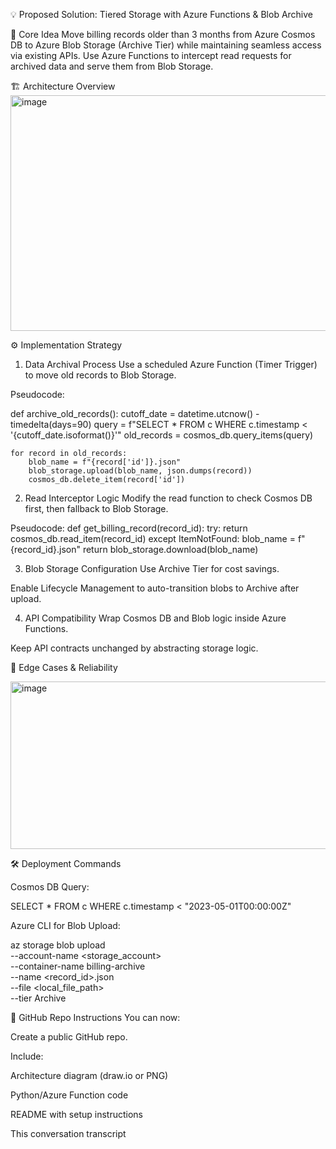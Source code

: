 💡 Proposed Solution: Tiered Storage with Azure Functions & Blob Archive

🧠 Core Idea
Move billing records older than 3 months from Azure Cosmos DB to Azure Blob Storage (Archive Tier) while maintaining seamless access via existing APIs. Use Azure Functions to intercept read requests for archived data and serve them from Blob Storage.

🏗️ Architecture Overview
<img width="734" height="377" alt="image" src="https://github.com/user-attachments/assets/2a964f77-1f15-4e17-9bdf-10fc13390edd" />

⚙️ Implementation Strategy
1. Data Archival Process
Use a scheduled Azure Function (Timer Trigger) to move old records to Blob Storage.

Pseudocode:

def archive_old_records():
    cutoff_date = datetime.utcnow() - timedelta(days=90)
    query = f"SELECT * FROM c WHERE c.timestamp < '{cutoff_date.isoformat()}'"
    old_records = cosmos_db.query_items(query)

    for record in old_records:
        blob_name = f"{record['id']}.json"
        blob_storage.upload(blob_name, json.dumps(record))
        cosmos_db.delete_item(record['id'])

2. Read Interceptor Logic
Modify the read function to check Cosmos DB first, then fallback to Blob Storage.

Pseudocode:
def get_billing_record(record_id):
    try:
        return cosmos_db.read_item(record_id)
    except ItemNotFound:
        blob_name = f"{record_id}.json"
        return blob_storage.download(blob_name)

3. Blob Storage Configuration
Use Archive Tier for cost savings.

Enable Lifecycle Management to auto-transition blobs to Archive after upload.

4. API Compatibility
Wrap Cosmos DB and Blob logic inside Azure Functions.

Keep API contracts unchanged by abstracting storage logic.

🧪 Edge Cases & Reliability

<img width="883" height="268" alt="image" src="https://github.com/user-attachments/assets/185a4047-7857-43f9-8572-297b2281ffed" />

🛠️ Deployment Commands

Cosmos DB Query:

SELECT * FROM c WHERE c.timestamp < "2023-05-01T00:00:00Z"


Azure CLI for Blob Upload:

az storage blob upload \
  --account-name <storage_account> \
  --container-name billing-archive \
  --name <record_id>.json \
  --file <local_file_path> \
  --tier Archive


🧾 GitHub Repo Instructions
You can now:

Create a public GitHub repo.

Include:

Architecture diagram (draw.io or PNG)

Python/Azure Function code

README with setup instructions

This conversation transcript




